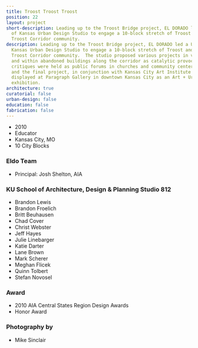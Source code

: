 ```yaml
---
title: Troost Troost Troost
position: 22
layout: project
short-description: Leading up to the Troost Bridge project, EL DORADO led a University
  of Kansas Urban Design Studio to engage a 10-block stretch of Troost and the surrounding
  Troost Corridor community.
description: Leading up to the Troost Bridge project, EL DORADO led a University of
  Kansas Urban Design Studio to engage a 10-block stretch of Troost and the surrounding
  Troost Corridor community.  The studio proposed various projects in vacant lots
  and within abandoned buildings along the corridor as catalytic provocations. Design
  critiques were held as public forums in churches and community centers near Troost,
  and the final project, in conjunction with Kansas City Art Institute Students, was
  displayed at Paragraph Gallery in downtown Kansas City as an Art + Urban design
  exhibition.
architecture: true
curatorial: false
urban-design: false
education: false
fabrication: false
---
```


- 2010
- Educator
- Kansas City, MO
- 10 City Blocks

### Eldo Team
- Principal: Josh Shelton, AIA

### KU School of Architecture, Design & Planning Studio 812
- Brandon Lewis
- Brandon Froelich
- Britt Beuhausen
- Chad Cover
- Christ Webster
- Jeff Hayes
- Julie Linebarger
- Katie Darter
- Lane Brown
- Mark Scherer
- Meghan Flicek
- Quinn Tolbert
- Stefan Novosel

### Award
- 2010 AIA Central States Region Design Awards 
- Honor Award

### Photography by
- Mike Sinclair